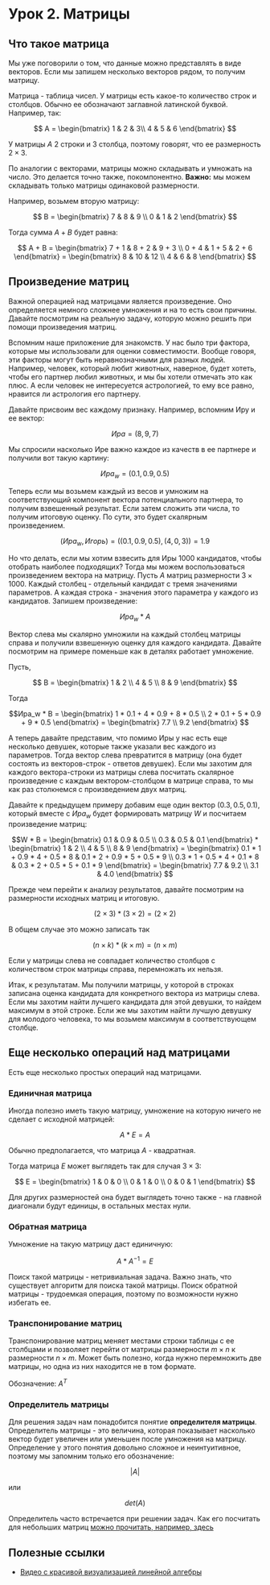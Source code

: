 # Урок 2. Матрицы

## Что такое матрица

Мы уже поговорили о том, что данные можно представлять в виде векторов. Если мы запишем несколько векторов рядом, то получим матрицу.

Матрица - таблица чисел. У матрицы есть какое-то количество строк и столбцов. Обычно ее обозначают заглавной латинской буквой. Например, так:

$$
A = \begin{bmatrix}
1 & 2 & 3\\
4 & 5 & 6
\end{bmatrix}
$$

У матрицы $A$ 2 строки и 3 столбца, поэтому говорят, что ее размерность $2 \times 3$.

По аналогии с векторами, матрицы можно складывать и умножать на число. Это делается точно также, покомпонентно. **Важно:** мы можем складывать только матрицы одинаковой размерности.

Например, возьмем вторую матрицу:

$$
B = \begin{bmatrix}
7 & 8 & 9 \\
0 & 1 & 2
\end{bmatrix}
$$

Тогда сумма $A+B$ будет равна:

$$
A + B = \begin{bmatrix}
7 + 1 & 8 + 2 & 9 + 3 \\
0 + 4 & 1 + 5 & 2 + 6
\end{bmatrix} =
\begin{bmatrix}
8 & 10 & 12 \\
4 & 6 & 8
\end{bmatrix}
$$

## Произведение матриц

Важной операцией над матрицами является произведение. Оно определяется немного сложнее умножения и на то есть свои причины. Давайте посмотрим на реальную задачу, которую можно решить при помощи произведения матриц.

Вспомним наше приложение для знакомств. У нас было три фактора, которые мы использовали для оценки совместимости. Вообще говоря, эти факторы могут быть неравнозначными для разных людей. Например, человек, который любит животных, наверное, будет хотеть, чтобы его партнер любил животных, и мы бы хотели отмечать это как плюс. А если человек не интересуется астрологией, то ему все равно, нравится ли астрология его партнеру.

Давайте присвоим вес каждому признаку. Например, вспомним Иру и ее вектор:

$$Ира = (8, 9, 7)$$

Мы спросили насколько Ире важно каждое из качеств в ее партнере и получили вот такую картину:

$$Ира_w = (0.1, 0.9, 0.5)$$

Теперь если мы возьмем каждый из весов и умножим на соответствующий компонент вектора потенциального партнера, то получим взвешенный результат. Если затем сложить эти числа, то получим итоговую оценку. По сути, это будет скалярным произведением.

$$(Ира_w, Игорь) = ((0.1, 0.9, 0.5), (4, 0, 3)) = 1.9$$

Но что делать, если мы хотим взвесить для Иры 1000 кандидатов, чтобы отобрать наиболее подходящих? Тогда мы можем воспользоваться произведением вектора на матрицу. Пусть $A$ матриц размерности $3 \times 1000$. Каждый столбец - отдельный кандидат с тремя значениями параметров. А каждая строка - значения этого параметра у каждого из кандидатов. Запишем произведение:

$$Ира_w * A$$

Вектор слева мы скалярно умножили на каждый столбец матрицы справа и получили взвешенную оценку для каждого кандидата. Давайте посмотрим на примере поменьше как в деталях работает умножение.

Пусть,

$$
B = \begin{bmatrix}
1 & 2 \\
4 & 5 \\
8 & 9
\end{bmatrix}
$$

Тогда

$$Ира_w * B =
\begin{bmatrix}
1 * 0.1 + 4 * 0.9 + 8 * 0.5 \\
2 * 0.1 + 5 * 0.9 + 9 * 0.5
\end{bmatrix} =
\begin{bmatrix}
7.7 \\
9.2
\end{bmatrix}
$$

А теперь давайте представим, что помимо Иры у нас есть еще несколько девушек, которые также указали вес каждого из параметров. Тогда вектор слева превратится в матрицу (она будет состоять из векторов-строк - ответов девушек). Если мы захотим для каждого вектора-строки из матрицы слева посчитать скалярное произведение с каждым вектором-столбцом в матрице справа, то мы как раз столкнемся с произведением двух матриц.

Давайте к предыдущем примеру добавим еще один вектор $(0.3, 0.5, 0.1)$, который вместе с $Ира_w$ будет формировать матрицу $W$ и посчитаем произведение матриц:

$$W * B =
\begin{bmatrix}
0.1 & 0.9 & 0.5 \\
0.3 & 0.5 & 0.1
\end{bmatrix} *
\begin{bmatrix}
1 & 2 \\
4 & 5 \\
8 & 9
\end{bmatrix} =
\begin{bmatrix}
0.1 * 1 + 0.9 * 4 + 0.5 * 8 & 0.1 * 2 + 0.9 * 5 + 0.5 * 9 \\
0.3 * 1 + 0.5  * 4 + 0.1 * 8 & 0.3 * 2 + 0.5 * 5 + 0.1 * 9
\end{bmatrix} =
\begin{bmatrix}
7.7 & 9.2 \\
3.1 & 4.0
\end{bmatrix}
$$

Прежде чем перейти к анализу результатов, давайте посмотрим на размерности исходных матриц и итоговую.

$$(2 \times 3) * (3 \times 2) = (2 \times 2)$$

В общем случае это можно записать так

$$(n \times k) * (k \times m) = (n \times m)$$

Если у матрицы слева не совпадает количество столбцов с количеством строк матрицы справа, перемножать их нельзя.

Итак, к результатам. Мы получили матрицы, у которой в строках записана оценка кандидата для конкретного вектора из матрицы слева. Если мы захотим найти лучшего кандидата для этой девушки, то найдем максимум в этой строке. Если же мы захотим найти лучшую девушку для молодого человека, то мы возьмем максимум в соответствующем столбце.

## Еще несколько операций над матрицами

Есть еще несколько простых операций над матрицами.

### Единичная матрица

Иногда полезно иметь такую матрицу, умножение на которую ничего не сделает с исходной матрицей:

$$A * E = A$$

Обычно предполагается, что матрица $A$ - квадратная.

Тогда матрица $E$ может выглядеть так для случая $3 \times 3$:

$$
E = \begin{bmatrix}
1 & 0 & 0 \\
0 & 1 & 0 \\
0 & 0 & 1
\end{bmatrix}
$$

Для других размерностей она будет выглядеть точно также - на главной диагонали будут единицы, в остальных местах нули.

### Обратная матрица

Умножение на такую матрицу даст единичную:

$$A * A^{-1} = E$$

Поиск такой матрицы - нетривиальная задача. Важно знать, что существует алгоритм для поиска такой матрицы. Поиск обратной матрицы - трудоемкая операция, поэтому по возможности нужно избегать ее.

### Транспонирование матриц

Транспонирование матриц меняет местами строки таблицы с ее столбцами и позволяет перейти от матрицы размерности $m \times n$ к размерности $n \times m$. Может быть полезно, когда нужно перемножить две матрицы, но одна из них находится не в том формате.

Обозначение: $A^T$

### Определитель матрицы

Для решения задач нам понадобится понятие **определителя матрицы**. Определитель матрицы - это величина, которая показывает насколько вектор будет увеличен или уменьшен после умножения на матрицу. Определение у этого понятия довольно сложное и неинтуитивное, поэтому мы запомним только его обозначение:

$$|A|$$

или

$$det(A)$$

Определитель часто встречается при решении задач. Как его посчитать для небольших матриц [можно прочитать, например, здесь](http://mathprofi.ru/kak_vychislit_opredelitel.html)

## Полезные ссылки

- [Видео с красивой визуализацией линейной алгебры](https://www.youtube.com/playlist?list=PLVjLpKXnAGLXPaS7FRBjd5yZeXwJxZil2)
